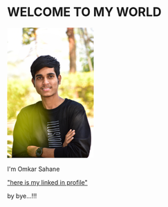 # WELCOME TO MY WORLD

  <img width="200" alt="portfolio_view" src="DSC_0021-01.jpeg">
  
   I'm Omkar Sahane

 
["here is my linked in profile"](https://www.linkedin.com/in/omkar-sahane-7452691b2)

by bye...!!!
